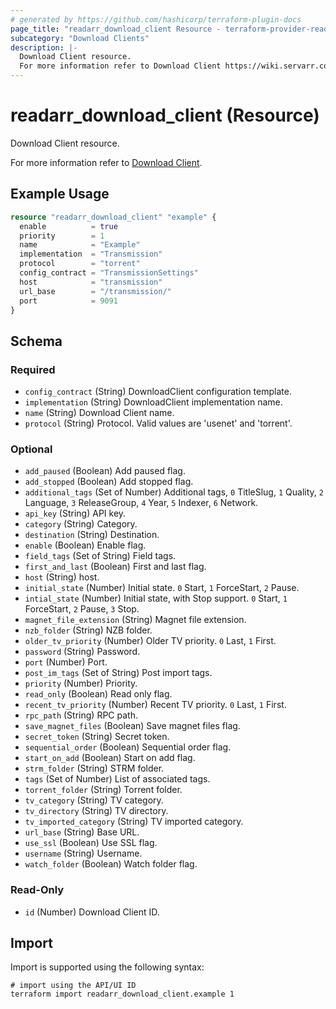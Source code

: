 ```yaml
---
# generated by https://github.com/hashicorp/terraform-plugin-docs
page_title: "readarr_download_client Resource - terraform-provider-readarr"
subcategory: "Download Clients"
description: |-
  Download Client resource.
  For more information refer to Download Client https://wiki.servarr.com/readarr/settings#download-clients.
---
```


# readarr_download_client (Resource)

<!-- subcategory:Download Clients -->Download Client resource.
For more information refer to [Download Client](https://wiki.servarr.com/readarr/settings#download-clients).

## Example Usage

```terraform
resource "readarr_download_client" "example" {
  enable          = true
  priority        = 1
  name            = "Example"
  implementation  = "Transmission"
  protocol        = "torrent"
  config_contract = "TransmissionSettings"
  host            = "transmission"
  url_base        = "/transmission/"
  port            = 9091
}
```

<!-- schema generated by tfplugindocs -->
## Schema

### Required

- `config_contract` (String) DownloadClient configuration template.
- `implementation` (String) DownloadClient implementation name.
- `name` (String) Download Client name.
- `protocol` (String) Protocol. Valid values are 'usenet' and 'torrent'.

### Optional

- `add_paused` (Boolean) Add paused flag.
- `add_stopped` (Boolean) Add stopped flag.
- `additional_tags` (Set of Number) Additional tags, `0` TitleSlug, `1` Quality, `2` Language, `3` ReleaseGroup, `4` Year, `5` Indexer, `6` Network.
- `api_key` (String) API key.
- `category` (String) Category.
- `destination` (String) Destination.
- `enable` (Boolean) Enable flag.
- `field_tags` (Set of String) Field tags.
- `first_and_last` (Boolean) First and last flag.
- `host` (String) host.
- `initial_state` (Number) Initial state. `0` Start, `1` ForceStart, `2` Pause.
- `intial_state` (Number) Initial state, with Stop support. `0` Start, `1` ForceStart, `2` Pause, `3` Stop.
- `magnet_file_extension` (String) Magnet file extension.
- `nzb_folder` (String) NZB folder.
- `older_tv_priority` (Number) Older TV priority. `0` Last, `1` First.
- `password` (String) Password.
- `port` (Number) Port.
- `post_im_tags` (Set of String) Post import tags.
- `priority` (Number) Priority.
- `read_only` (Boolean) Read only flag.
- `recent_tv_priority` (Number) Recent TV priority. `0` Last, `1` First.
- `rpc_path` (String) RPC path.
- `save_magnet_files` (Boolean) Save magnet files flag.
- `secret_token` (String) Secret token.
- `sequential_order` (Boolean) Sequential order flag.
- `start_on_add` (Boolean) Start on add flag.
- `strm_folder` (String) STRM folder.
- `tags` (Set of Number) List of associated tags.
- `torrent_folder` (String) Torrent folder.
- `tv_category` (String) TV category.
- `tv_directory` (String) TV directory.
- `tv_imported_category` (String) TV imported category.
- `url_base` (String) Base URL.
- `use_ssl` (Boolean) Use SSL flag.
- `username` (String) Username.
- `watch_folder` (Boolean) Watch folder flag.

### Read-Only

- `id` (Number) Download Client ID.

## Import

Import is supported using the following syntax:

```shell
# import using the API/UI ID
terraform import readarr_download_client.example 1
```
